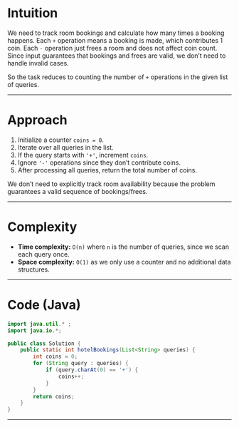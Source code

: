 # Intuition

We need to track room bookings and calculate how many times a booking happens. Each `+` operation means a booking is made, which contributes 1 coin. Each `-` operation just frees a room and does not affect coin count. Since input guarantees that bookings and frees are valid, we don’t need to handle invalid cases.

So the task reduces to counting the number of `+` operations in the given list of queries.

---

# Approach

1. Initialize a counter `coins = 0`.
2. Iterate over all queries in the list.
3. If the query starts with `'+'`, increment `coins`.
4. Ignore `'-'` operations since they don’t contribute coins.
5. After processing all queries, return the total number of coins.

We don’t need to explicitly track room availability because the problem guarantees a valid sequence of bookings/frees.

---

# Complexity

* **Time complexity:** `O(n)` where `n` is the number of queries, since we scan each query once.
* **Space complexity:** `O(1)` as we only use a counter and no additional data structures.

---

# Code (Java)

```java
import java.util.* ;
import java.io.*; 

public class Solution {
    public static int hotelBookings(List<String> queries) {
        int coins = 0;
        for (String query : queries) {
            if (query.charAt(0) == '+') {
                coins++;
            }
        }
        return coins;
    }
}
```

---

